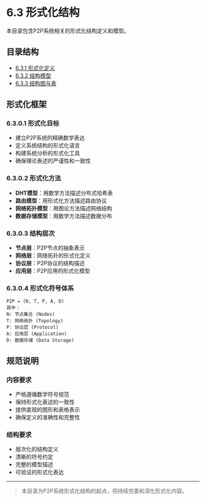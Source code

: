 # 6.3 形式化结构

本目录包含P2P系统相关的形式化结构定义和模型。

## 目录结构

- [6.3.1 形式化定义](6.3.1%20形式化定义.md)
- [6.3.2 结构模型](6.3.2%20结构模型.md)
- [6.3.3 结构图与表](6.3.3%20结构图与表.md)

## 形式化框架

### 6.3.0.1 形式化目标

- 建立P2P系统的精确数学表达
- 定义系统结构的形式化语言
- 构建系统分析的形式化工具
- 确保理论表述的严谨性和一致性

### 6.3.0.2 形式化方法

- **DHT模型**：用数学方法描述分布式哈希表
- **路由模型**：用形式化方法描述路由协议
- **网络拓扑模型**：用图论方法描述网络结构
- **数据存储模型**：用数学方法描述数据分布

### 6.3.0.3 结构层次

- **节点层**：P2P节点的抽象表示
- **网络层**：网络拓扑的形式化定义
- **协议层**：P2P协议的结构描述
- **应用层**：P2P应用的形式化模型

### 6.3.0.4 形式化符号体系

```text
P2P = (N, T, P, A, D)
其中：
N: 节点集合 (Nodes)
T: 网络拓扑 (Topology)
P: 协议层 (Protocol)
A: 应用层 (Application)
D: 数据存储 (Data Storage)
```

## 规范说明

### 内容要求

- 严格遵循数学符号规范
- 保持形式化表述的一致性
- 提供直观的图形和表格表示
- 确保定义的准确性和完整性

### 结构要求

- 层次化的结构定义
- 清晰的符号约定
- 完整的模型描述
- 可验证的形式化表达

---
> 本目录为P2P系统形式化结构的起点，将持续完善和深化形式化内容。
